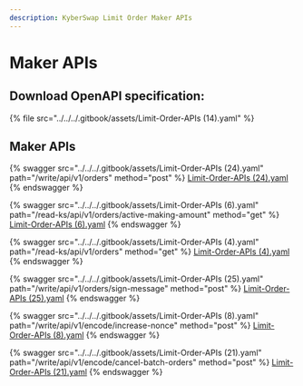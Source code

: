 ```yaml
---
description: KyberSwap Limit Order Maker APIs
---
```


# Maker APIs

## Download OpenAPI specification:

{% file src="../../../.gitbook/assets/Limit-Order-APIs (14).yaml" %}

## Maker APIs

{% swagger src="../../../.gitbook/assets/Limit-Order-APIs (24).yaml" path="/write/api/v1/orders" method="post" %}
[Limit-Order-APIs (24).yaml](<../../../.gitbook/assets/Limit-Order-APIs (24).yaml>)
{% endswagger %}

{% swagger src="../../../.gitbook/assets/Limit-Order-APIs (6).yaml" path="/read-ks/api/v1/orders/active-making-amount" method="get" %}
[Limit-Order-APIs (6).yaml](<../../../.gitbook/assets/Limit-Order-APIs (6).yaml>)
{% endswagger %}

{% swagger src="../../../.gitbook/assets/Limit-Order-APIs (4).yaml" path="/read-ks/api/v1/orders" method="get" %}
[Limit-Order-APIs (4).yaml](<../../../.gitbook/assets/Limit-Order-APIs (4).yaml>)
{% endswagger %}

{% swagger src="../../../.gitbook/assets/Limit-Order-APIs (25).yaml" path="/write/api/v1/orders/sign-message" method="post" %}
[Limit-Order-APIs (25).yaml](<../../../.gitbook/assets/Limit-Order-APIs (25).yaml>)
{% endswagger %}

{% swagger src="../../../.gitbook/assets/Limit-Order-APIs (8).yaml" path="/write/api/v1/encode/increase-nonce" method="post" %}
[Limit-Order-APIs (8).yaml](<../../../.gitbook/assets/Limit-Order-APIs (8).yaml>)
{% endswagger %}

{% swagger src="../../../.gitbook/assets/Limit-Order-APIs (21).yaml" path="/write/api/v1/encode/cancel-batch-orders" method="post" %}
[Limit-Order-APIs (21).yaml](<../../../.gitbook/assets/Limit-Order-APIs (21).yaml>)
{% endswagger %}
